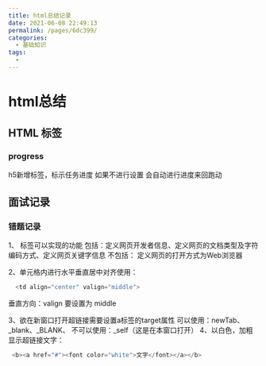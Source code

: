 ```yaml
---
title: html总结记录
date: 2021-06-08 22:49:13
permalink: /pages/6dc399/
categories:
  - 基础知识
tags:
  - 
---
```


  #  html总结
  
   ## HTML 标签

  ### progress  
  h5新增标签，标示任务进度
  如果不进行设置 会自动进行进度来回跑动


  ## 面试记录


  ### 错题记录
 1、<meta/> 标签可以实现的功能
    包括：定义网页开发者信息、定义网页的文档类型及字符编码方式、定义网页关键字信息
    不包括： 定义网页的打开方式为Web浏览器

 2、单元格内进行水平垂直居中对齐使用：
```js
  <td align="center" valign="middle">
```
垂直方向：valign 要设置为 middle

 3、欲在新窗口打开超链接需要设置a标签的target属性
    可以使用：newTab、_blank、_BLANK、 不可以使用：_self（这是在本窗口打开）
 4、以白色，加粗显示超链接文字：
 ```js 
  <b><a href="#"><font color="white">文字</font></a></b>
 ```


